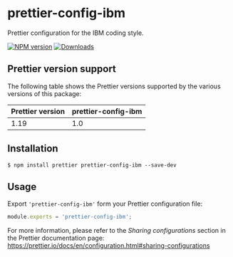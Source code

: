# prettier-config-ibm
Prettier configuration for the IBM coding style.

[![NPM version](https://img.shields.io/npm/v/prettier-config-ibm.svg)](https://www.npmjs.com/package/prettier-config-ibm)
[![Downloads](https://img.shields.io/npm/dm/prettier-config-ibm.svg)](https://www.npmjs.com/package/prettier-config-ibm)

## Prettier version support

The following table shows the Prettier versions supported by the various versions of this package:

| Prettier version | prettier-config-ibm |
| ---------------- | ------------------- |
| 1.19             | 1.0                 |

## Installation

```
$ npm install prettier prettier-config-ibm --save-dev
```

## Usage

Export `'prettier-config-ibm'` form your Prettier configuration file:

```javascript
module.exports = 'prettier-config-ibm';
```

For more information, please refer to the _Sharing configurations_ section in the Prettier documentation page: https://prettier.io/docs/en/configuration.html#sharing-configurations

